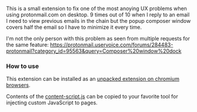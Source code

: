 This is a small extension to fix one of the most anoying UX problems when using protonmail.com on desktop. 9 times out of 10 when I reply to an email I need to view previous emails in the chain but the popup composer window covers half the email so I have to minimize it every time.

I'm not the only person with this problem as seen from multiple requests for the same feature: https://protonmail.uservoice.com/forums/284483-protonmail?category_id=95563&query=Composer%20window%20dock

### How to use

This extension can be installed as an [unpacked extension on chromium browsers](https://developer.chrome.com/docs/extensions/mv3/getstarted/#unpacked).

Contents of the [content-script.js](content-script.js) can be copied to your favorite tool for injecting custom JavaScript to pages.

